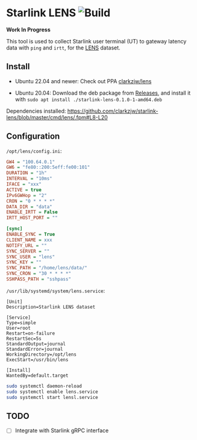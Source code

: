 # Starlink LENS ![Build](https://github.com/clarkzjw/starlink-lens/actions/workflows/build.yaml/badge.svg)

**Work In Progress**

This tool is used to collect Starlink user terminal (UT) to gateway latency data with `ping` and `irtt`, for the [LENS](https://github.com/clarkzjw/LENS) dataset.

## Install

* Ubuntu 22.04 and newer: Check out PPA [clarkzjw/lens](https://launchpad.net/~clarkzjw/+archive/ubuntu/lens)

* Ubuntu 20.04: Download the deb package from [Releases](https://github.com/clarkzjw/starlink-lens/releases), and install it with `sudo apt install ./starlink-lens-0.1.0-1-amd64.deb`

Dependencies installed: https://github.com/clarkzjw/starlink-lens/blob/master/cmd/lens/.fpm#L8-L20

## Configuration

`/opt/lens/config.ini`:

```ini
GW4 = "100.64.0.1"
GW6 = "fe80::200:5eff:fe00:101"
DURATION = "1h"
INTERVAL = "10ms"
IFACE = "xxx"
ACTIVE = true
IPv6GWHop = "2"
CRON = "0 * * * *"
DATA_DIR = "data"
ENABLE_IRTT = False
IRTT_HOST_PORT = ""

[sync]
ENABLE_SYNC = True
CLIENT_NAME = xxx
NOTIFY_URL = ""
SYNC_SERVER = ""
SYNC_USER = "lens"
SYNC_KEY = ""
SYNC_PATH = "/home/lens/data/"
SYNC_CRON = "30 * * * *"
SSHPASS_PATH = "sshpass"
```

`/usr/lib/systemd/system/lens.service`:

```
[Unit]
Description=Starlink LENS dataset

[Service]
Type=simple
User=root
Restart=on-failure
RestartSec=5s
StandardOutput=journal
StandardError=journal
WorkingDirectory=/opt/lens
ExecStart=/usr/bin/lens

[Install]
WantedBy=default.target
```

```bash
sudo systemctl daemon-reload
sudo systemctl enable lens.service
sudo systemctl start lensl.service
```

## TODO

- [ ] Integrate with Starlink gRPC interface

